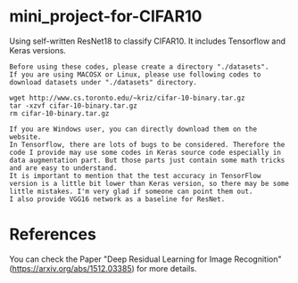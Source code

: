 # mini_project-for-CIFAR10
Using self-written ResNet18 to classify CIFAR10. It includes Tensorflow and Keras versions.  

    Before using these codes, please create a directory "./datasets".   
    If you are using MACOSX or Linux, please use following codes to download datasets under "./datasets" directory.  
<pre><code>wget http://www.cs.toronto.edu/~kriz/cifar-10-binary.tar.gz  
tar -xzvf cifar-10-binary.tar.gz  
rm cifar-10-binary.tar.gz
</code></pre>
    If you are Windows user, you can directly download them on the website.  
    In Tensorflow, there are lots of bugs to be considered. Therefore the code I provide may use some codes in Keras source code especially in data augmentation part. But those parts just contain some math tricks and are easy to understand.  
    It is important to mention that the test accuracy in TensorFlow version is a little bit lower than Keras version, so there may be some little mistakes. I'm very glad if someone can point them out.  
    I also provide VGG16 network as a baseline for ResNet.  
    
# References
You can check the Paper "Deep Residual Learning for Image Recognition" (https://arxiv.org/abs/1512.03385) for more details.

